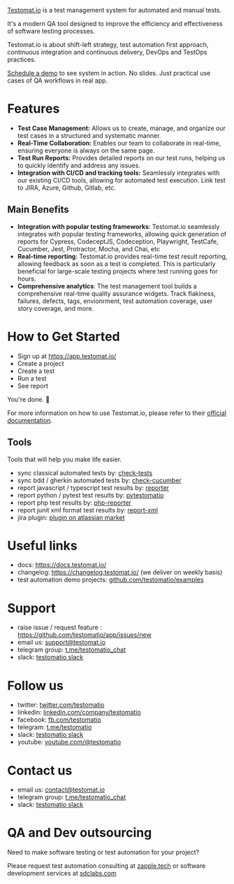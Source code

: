 [Testomat.io](https://testomat.io) is a test management system for automated and manual tests.

It's a modern QA tool designed to improve the efficiency and effectiveness of software testing processes.

Testomat.io is about shift-left strategy, test automation first approach, continuous integration and continuous delivery, DevOps and TestOps practices. 

[Schedule a demo](https://calendly.com/testomatio/demo) to see system in action. No slides. Just practical use cases of QA workflows in real app.



# Features

- **Test Case Management:** Allows us to create, manage, and organize our test cases in a structured and systematic manner.
- **Real-Time Collaboration:** Enables our team to collaborate in real-time, ensuring everyone is always on the same page.
- **Test Run Reports:** Provides detailed reports on our test runs, helping us to quickly identify and address any issues.
- **Integration with CI/CD and tracking tools:** Seamlessly integrates with our existing CI/CD tools, allowing for automated test execution. Link test to JIRA, Azure, Github, Gitlab, etc.

## Main Benefits
- **Integration with popular testing frameworks**: Testomat.io seamlessly integrates with popular testing frameworks, allowing quick generation of reports for Cypress, CodeceptJS, Codeception, Playwright, TestCafe, Cucumber, Jest, Protractor, Mocha, and Chai, etc
- **Real-time reporting**: Testomat.io provides real-time test result reporting, allowing feedback as soon as a test is completed. This is particularly beneficial for large-scale testing projects where test running goes for hours.
- **Comprehensive analytics**: The test management tool builds a comprehensive real-time quality assurance widgets. Track flakiness, failures, defects, tags, envionrment, test automation coverage, user story coverage, and more.


# How to Get Started

- Sign up at https://app.testomat.io/
- Create a project
- Create a test
- Run a test
- See report

You're done. 🎉

For more information on how to use Testomat.io, please refer to their [official documentation](https://docs.testomat.io/).

## Tools

Tools that will help you make life easier.

- sync classical automated tests by: [check-tests](https://github.com/testomatio/check-tests)
- sync bdd / gherkin automated tests by: [check-cucumber](https://github.com/testomatio/check-tests)
- report javascript / typescript test results by: [reporter](https://github.com/testomatio/reporter)
- report python / pytest test results by: [pytestomatio](https://github.com/testomatio/pytestomatio)
- report php test results by: [php-reporter](https://github.com/testomatio/php-reporter)
- report junit xml format test results by: [report-xml](https://github.com/testomatio/reporter/blob/master/docs/junit.md)
- jira plugin: [plugin on atlassian market](https://marketplace.atlassian.com/apps/1224120/testomatio)


# Useful links

- docs: https://docs.testomat.io/
- changelog: https://changelog.testomat.io/ (we deliver on weekly basis)
- test automation demo projects: [github.com/testomatio/examples](https://github.com/testomatio/examples)

# Support

- raise issue / request feature : https://github.com/testomatio/app/issues/new
- email us: support@testomat.io
- telegram group: [t.me/testomatio_chat](https://t.me/testomatio_chat)
- slack: [testomatio slack](https://join.slack.com/t/testomatio/shared_invite/zt-1ac24wnao-EICi76nXmHbW3GQH4d22uA)

# Follow us

- twitter: [twitter.com/testomatio](https://twitter.com/testomatio)
- linkedin: [linkedin.com/company/testomatio](https://www.linkedin.com/company/testomatio/)
- facebook: [fb.com/testomatio](https://fb.com/testomatio) 
- telegram: [t.me/testomatio](https://t.me/testomatio)
- slack: [testomatio slack](https://join.slack.com/t/testomatio/shared_invite/zt-1ac24wnao-EICi76nXmHbW3GQH4d22uA)
- youtube: [youtube.com/@testomatio](https://www.youtube.com/@testomatio)
  
# Contact us

- email us: contact@testomat.io
- telegram group: [t.me/testomatio_chat](https://t.me/testomatio_chat)
- slack: [testomatio slack](https://join.slack.com/t/testomatio/shared_invite/zt-1ac24wnao-EICi76nXmHbW3GQH4d22uA)

# QA and Dev outsourcing

Need to make software testing or test automation for your project? 

Please request test automation consulting at [zapple.tech](https://zapple.tech) or software development services at [sdclabs.com](https://sdclabs.com)
